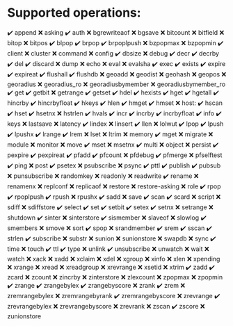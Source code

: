 # Supported operations:
:heavy_check_mark: append
:x: asking
:heavy_check_mark: auth
:x: bgrewriteaof
:x: bgsave
:x: bitcount
:x: bitfield
:x: bitop
:x: bitpos
:heavy_check_mark: blpop
:heavy_check_mark: brpop
:heavy_check_mark: brpoplpush
:x: bzpopmax
:x: bzpopmin
:heavy_check_mark: client
:x: cluster
:x: command
:x: config
:heavy_check_mark: dbsize
:x: debug
:heavy_check_mark: decr
:heavy_check_mark: decrby
:heavy_check_mark: del
:heavy_check_mark: discard
:x: dump
:x: echo
:x: eval
:x: evalsha
:heavy_check_mark: exec
:heavy_check_mark: exists
:heavy_check_mark: expire
:heavy_check_mark: expireat
:heavy_check_mark: flushall
:heavy_check_mark: flushdb
:x: geoadd
:x: geodist
:x: geohash
:x: geopos
:x: georadius
:x: georadius_ro
:x: georadiusbymember
:x: georadiusbymember_ro
:heavy_check_mark: get
:heavy_check_mark: getbit
:x: getrange
:heavy_check_mark: getset
:heavy_check_mark: hdel
:heavy_check_mark: hexists
:heavy_check_mark: hget
:heavy_check_mark: hgetall
:heavy_check_mark: hincrby
:heavy_check_mark: hincrbyfloat
:heavy_check_mark: hkeys
:heavy_check_mark: hlen
:heavy_check_mark: hmget
:heavy_check_mark: hmset
:x: host:
:heavy_check_mark: hscan
:heavy_check_mark: hset
:heavy_check_mark: hsetnx
:x: hstrlen
:heavy_check_mark: hvals
:heavy_check_mark: incr
:heavy_check_mark: incrby
:heavy_check_mark: incrbyfloat
:heavy_check_mark: info
:heavy_check_mark: keys
:x: lastsave
:x: latency
:heavy_check_mark: lindex
:x: linsert
:heavy_check_mark: llen
:x: lolwut
:heavy_check_mark: lpop
:heavy_check_mark: lpush
:heavy_check_mark: lpushx
:heavy_check_mark: lrange
:heavy_check_mark: lrem
:x: lset
:x: ltrim
:x: memory
:heavy_check_mark: mget
:x: migrate
:x: module
:x: monitor
:x: move
:heavy_check_mark: mset
:x: msetnx
:heavy_check_mark: multi
:x: object
:x: persist
:heavy_check_mark: pexpire
:heavy_check_mark: pexpireat
:heavy_check_mark: pfadd
:heavy_check_mark: pfcount
:x: pfdebug
:heavy_check_mark: pfmerge
:x: pfselftest
:heavy_check_mark: ping
:x: post
:heavy_check_mark: psetex
:x: psubscribe
:x: psync
:heavy_check_mark: pttl
:heavy_check_mark: publish
:heavy_check_mark: pubsub
:x: punsubscribe
:x: randomkey
:x: readonly
:x: readwrite
:heavy_check_mark: rename
:x: renamenx
:x: replconf
:x: replicaof
:x: restore
:x: restore-asking
:x: role
:heavy_check_mark: rpop
:heavy_check_mark: rpoplpush
:heavy_check_mark: rpush
:x: rpushx
:heavy_check_mark: sadd
:x: save
:heavy_check_mark: scan
:heavy_check_mark: scard
:x: script
:x: sdiff
:x: sdiffstore
:heavy_check_mark: select
:heavy_check_mark: set
:heavy_check_mark: setbit
:heavy_check_mark: setex
:heavy_check_mark: setnx
:x: setrange
:x: shutdown
:heavy_check_mark: sinter
:x: sinterstore
:heavy_check_mark: sismember
:x: slaveof
:x: slowlog
:heavy_check_mark: smembers
:x: smove
:x: sort
:heavy_check_mark: spop
:x: srandmember
:heavy_check_mark: srem
:heavy_check_mark: sscan
:heavy_check_mark: strlen
:heavy_check_mark: subscribe
:x: substr
:x: sunion
:x: sunionstore
:x: swapdb
:x: sync
:heavy_check_mark: time
:x: touch
:heavy_check_mark: ttl
:heavy_check_mark: type
:x: unlink
:heavy_check_mark: unsubscribe
:x: unwatch
:x: wait
:x: watch
:x: xack
:x: xadd
:x: xclaim
:x: xdel
:x: xgroup
:x: xinfo
:x: xlen
:x: xpending
:x: xrange
:x: xread
:x: xreadgroup
:x: xrevrange
:x: xsetid
:x: xtrim
:heavy_check_mark: zadd
:heavy_check_mark: zcard
:x: zcount
:x: zincrby
:x: zinterstore
:x: zlexcount
:x: zpopmax
:x: zpopmin
:heavy_check_mark: zrange
:heavy_check_mark: zrangebylex
:heavy_check_mark: zrangebyscore
:x: zrank
:heavy_check_mark: zrem
:x: zremrangebylex
:x: zremrangebyrank
:heavy_check_mark: zremrangebyscore
:x: zrevrange
:heavy_check_mark: zrevrangebylex
:x: zrevrangebyscore
:x: zrevrank
:x: zscan
:heavy_check_mark: zscore
:x: zunionstore
